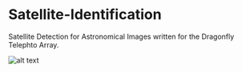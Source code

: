 # Satellite-Identification
Satellite Detection for Astronomical Images written for the Dragonfly Telephto Array.

![alt text](https://github.com/maddynardin/satellite-detection/blob/main/raw_ex-2.png?raw=true)


